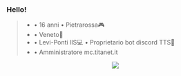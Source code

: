 ### Hello!
  >- • 16 anni                             • Pietrarossa🎮 
  >- • Veneto🍷                          
  >- • Levi-Ponti IIS💻                   • Proprietario bot discord TTS🤖 
  >- • Amministratore mc.titanet.it




<p align="center"><a href="https://github.com/anuraghazra/github-readme-stats"><img src="https://github-readme-stats.vercel.app/api?username=thomasz05&theme=tokyonight&count_private=true&show_icons=true"></a></p>

